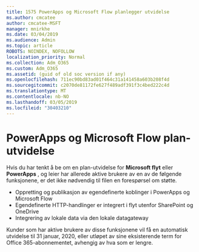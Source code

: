 ```yaml
---
title: 1575 PowerApps og Microsoft Flow planlegger utvidelse
ms.author: cmcatee
author: cmcatee-MSFT
manager: mnirkhe
ms.date: 03/04/2019
ms.audience: Admin
ms.topic: article
ROBOTS: NOINDEX, NOFOLLOW
localization_priority: Normal
ms.collection: Adm_O365
ms.custom: Adm_O365
ms.assetid: (guid of old soc version if any)
ms.openlocfilehash: 711ec90bd83ad01f464c31a141458a603b208f4d
ms.sourcegitcommit: c2070de81172fe627f489adf391f3c4bed222c4d
ms.translationtype: MT
ms.contentlocale: nb-NO
ms.lasthandoff: 03/05/2019
ms.locfileid: "30403210"
---
```

# <a name="powerapps-and-microsoft-flow-plan-extension"></a>PowerApps og Microsoft Flow plan-utvidelse

Hvis du har tenkt å be om en plan-utvidelse for **Microsoft flyt** eller **PowerApps** , og leier har allerede aktive brukere av en av de følgende funksjonene, er det ikke nødvendig til filen en forespørsel om støtte.

- Oppretting og publikasjon av egendefinerte koblinger i PowerApps og Microsoft Flow
- Egendefinerte HTTP-handlinger er integrert i flyt utenfor SharePoint og OneDrive
- Integrering av lokale data via den lokale datagateway

Kunder som har aktive brukere av disse funksjonene vil få en automatisk utvidelse til 31 januar, 2020, eller utløpet av sine eksisterende term for Office 365-abonnementet, avhengig av hva som er lengre.